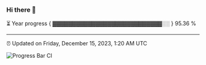 ### Hi there 👋

⏳ Year progress { ▓▓▓▓▓▓▓▓▓▓▓▓▓▓▓▓▓▓▓▓▓▓▓▓▓▓▓▓░░ } 95.36 %

---

⏰ Updated on Friday, December 15, 2023, 1:20 AM UTC

![Progress Bar CI](https://github.com/arthurbuhl/arthurbuhl/workflows/Progress%20Bar%20CI/badge.svg)
